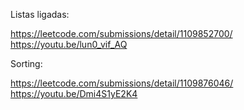 Listas ligadas:

https://leetcode.com/submissions/detail/1109852700/
https://youtu.be/lun0_vif_AQ


Sorting:

https://leetcode.com/submissions/detail/1109876046/
https://youtu.be/Dmi4S1yE2K4
